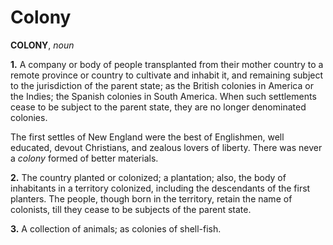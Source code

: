 # Colony

**COLONY**, _noun_

**1.** A company or body of people transplanted from their mother country to a remote province or country to cultivate and inhabit it, and remaining subject to the jurisdiction of the parent state; as the British colonies in America or the Indies; the Spanish colonies in South America. When such settlements cease to be subject to the parent state, they are no longer denominated colonies.

The first settles of New England were the best of Englishmen, well educated, devout Christians, and zealous lovers of liberty. There was never a _colony_ formed of better materials.

**2.** The country planted or colonized; a plantation; also, the body of inhabitants in a territory colonized, including the descendants of the first planters. The people, though born in the territory, retain the name of colonists, till they cease to be subjects of the parent state.

**3.** A collection of animals; as colonies of shell-fish.